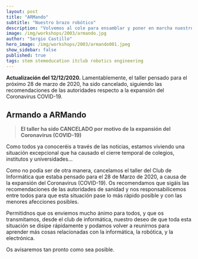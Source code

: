 ```yaml
---
layout: post
title: "ARMando"
subtitle: "Nuestro brazo robótico"
description: "Volvemos al cole para ensamblar y poner en marcha nuestro propio brazo robótico, ARMando."
image: /img/workshops/2003/armando.jpg
author: "Sergio Castillo"
hero_image: /img/workshops/2003/armando001.jpeg
show_sidebar: false
published: true
tags: stem stemeducation itclub robotics engineering
---
```


**Actualización del 12/12/2020.** Lamentablemente, el taller pensado para el próximo 28 de marzo de 2020, ha sido cancelado, siguiendo las recomendaciones de las autoridades respecto a la expansión del Coronavirus COVID-19.

## Armando a ARMando

> **El taller ha sido CANCELADO por motivo de la expansión del Coronavirus (COVID-19)**

Como todos ya conoceréis a través de las noticias, estamos viviendo una situación excepcional que ha causado el cierre temporal de colegios, institutos y universidades...

Como no podía ser de otra manera, cancelamos el taller del Club de Informática que estaba pensado para el 28 de Marzo de 2020, a causa de la expansión del Coronavirus (COVID-19). Os recomendamos que sigáis las recomendaciones de las autoridades de sanidad y nos responsabilicemos entre todos para que esta situación pase lo más rápido posible y con las menores afecciones posibles.

Permitidnos que os enviemos mucho ánimo para todos, y que os transmitamos, desde el club de informática, nuestro deseo de que toda esta situación se disipe rápidamente y podamos volver a reunirnos para aprender más cosas relacionadas con la informática, la robótica, y la electrónica.

Os avisaremos tan pronto como sea posible.